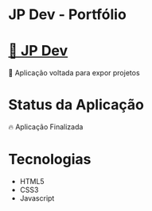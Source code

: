 # JP Dev - Portfólio

# <a href="https://jpedro109.github.io/portfolio">🔗 JP Dev</a>
<p>🚀 Aplicação voltada para expor projetos</p>

# Status da Aplicação
<p>🔥 Aplicação Finalizada</p>

# Tecnologias
- HTML5
- CSS3
- Javascript
